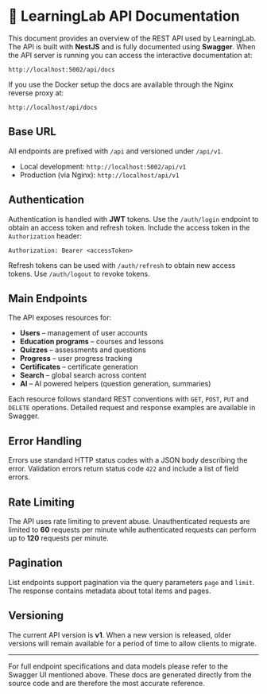 # 📝 LearningLab API Documentation

This document provides an overview of the REST API used by LearningLab. The API is built with **NestJS** and is fully documented using **Swagger**. When the API server is running you can access the interactive documentation at:

```
http://localhost:5002/api/docs
```

If you use the Docker setup the docs are available through the Nginx reverse proxy at:

```
http://localhost/api/docs
```

## Base URL

All endpoints are prefixed with `/api` and versioned under `/api/v1`.

- Local development: `http://localhost:5002/api/v1`
- Production (via Nginx): `http://localhost/api/v1`

## Authentication

Authentication is handled with **JWT** tokens. Use the `/auth/login` endpoint to obtain an access token and refresh token. Include the access token in the `Authorization` header:

```
Authorization: Bearer <accessToken>
```

Refresh tokens can be used with `/auth/refresh` to obtain new access tokens. Use `/auth/logout` to revoke tokens.

## Main Endpoints

The API exposes resources for:

- **Users** – management of user accounts
- **Education programs** – courses and lessons
- **Quizzes** – assessments and questions
- **Progress** – user progress tracking
- **Certificates** – certificate generation
- **Search** – global search across content
- **AI** – AI powered helpers (question generation, summaries)

Each resource follows standard REST conventions with `GET`, `POST`, `PUT` and `DELETE` operations. Detailed request and response examples are available in Swagger.

## Error Handling

Errors use standard HTTP status codes with a JSON body describing the error. Validation errors return status code `422` and include a list of field errors.

## Rate Limiting

The API uses rate limiting to prevent abuse. Unauthenticated requests are limited to **60** requests per minute while authenticated requests can perform up to **120** requests per minute.

## Pagination

List endpoints support pagination via the query parameters `page` and `limit`. The response contains metadata about total items and pages.

## Versioning

The current API version is **v1**. When a new version is released, older versions will remain available for a period of time to allow clients to migrate.

---

For full endpoint specifications and data models please refer to the Swagger UI mentioned above. These docs are generated directly from the source code and are therefore the most accurate reference.
